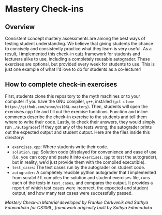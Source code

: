 # Mastery Check-ins
## Overview

Consistent concept mastery assessments are among the best ways of testing student understanding. We believe that giving students the chance to concisely and consistently practice what they learn is very useful. As a result, I implemented this check-in quiz framework for students and lecturers alike to use, including a completely reusable autograder. These exercises are optional, but provided every week for students to use. This is just one example of what I'd love to do for students as a co-lecturer! 

## How to complete check-in exercises
First, students clone this repository to the myth machines or to your computer if you have the GNU compiler, `g++`, installed (`git clone https://github.com/snme/cs106L-mastery`). Then, students will open the exercises.cpp file and fill out the exercise functions. Function and inline comments describe the check-in exercise to the students and tell them where to write their code. Lastly, to check their answers, they would simply run `./autograder`! If they got any of the tests wrong, the autograder prints out the expected output and student output. Here are the files inside this directory:
- `exercises.cpp`: Where students write their code.
- `solution.cpp`: Solution code (displayed for convenience and ease of use (i.e. you can copy and paste it into `exercises.cpp` to test the autograder), but in reality, we'd just provide them with the compiled executible).
- `test_cases`: The test cases run by the autograder on student code.
- `autograder`: A completely reusible python autograder that I implemented from scratch! It compiles the solution and student exercises file, runs each of the tests in `test_cases`, and compares the output. It provides a report of which test cases were incorrect, the expected and student output, and how many test cases were successfully passed.

*Mastery Check-in Material developed by Frankie Cerkvenik and Sathya Edamadaka for CS106L, framework originally built by Sathya Edamadaka*
